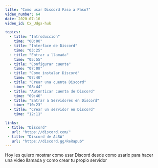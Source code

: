 ```yaml
---
title: "Como usar Discord Paso a Paso?"
video_number: 64
date: 2020-07-10
video_id: Cx_Udga-huk

topics:
  - title: "Introduccion"
    time: "00:00"
  - title: "Interface de Discord"
    time: "03:25"
  - title: "Entrar a llamada"
    time: "05:55"
  - title: "Configurar cuenta"
    time: "07:08"
  - title: "Como instalar Discord"
    time: "07:40"
  - title: "Crear una cuenta Discord"
    time: "08:44"
  - title: "Autenticar cuenta de Discord"
    time: "09:46"
  - title: "Entrar a Servidores en Discord"
    time: "10:23"
  - title: "Crear un servidor en Discord"
    time: "12:11"

links:
 - title: "Discord"
   url: "https://discord.com/"
 - title: "Discord de ALSW"
   url: "https://discord.gg/ReRapub"   
---
```


Hoy les quiero mostrar como usar Discord desde como usarlo para hacer una video llamada y como crear tu propio servidor
